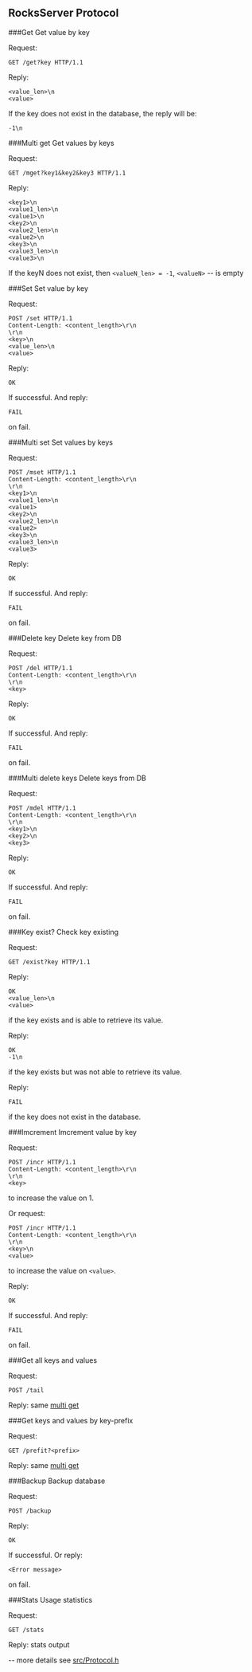 ## RocksServer Protocol

###Get
Get value by key

Request:
```
GET /get?key HTTP/1.1
```
Reply:

```
<value_len>\n
<value>
```
If the key does not exist in the database, the reply will be:
```
-1\n
```

###Multi get
Get values by keys

Request:
```
GET /mget?key1&key2&key3 HTTP/1.1
```
Reply:

```
<key1>\n
<value1_len>\n
<value1>\n
<key2>\n
<value2_len>\n
<value2>\n
<key3>\n
<value3_len>\n
<value3>\n
```
If the keyN does not exist, then `<valueN_len> = -1`, `<valueN>` -- is empty


###Set
Set value by key

Request:
```
POST /set HTTP/1.1
Content-Length: <content_length>\r\n
\r\n
<key>\n
<value_len>\n
<value>
```
Reply:
```
OK
```
If successful.
And reply:
```
FAIL
```
on fail.


###Multi set
Set values by keys

Request:
```
POST /mset HTTP/1.1
Content-Length: <content_length>\r\n
\r\n
<key1>\n
<value1_len>\n
<value1>
<key2>\n
<value2_len>\n
<value2>
<key3>\n
<value3_len>\n
<value3>
```
Reply:
```
OK
```
If successful.
And reply:
```
FAIL
```
on fail.

###Delete key
Delete key from DB

Request:
```
POST /del HTTP/1.1
Content-Length: <content_length>\r\n
\r\n
<key>
```
Reply:
```
OK
```
If successful.
And reply:
```
FAIL
```
on fail.


###Multi delete keys
Delete keys from DB

Request:
```
POST /mdel HTTP/1.1
Content-Length: <content_length>\r\n
\r\n
<key1>\n
<key2>\n
<key3>
```
Reply:
```
OK
```
If successful.
And reply:
```
FAIL
```
on fail.

###Key exist?
Check key existing

Request:
```
GET /exist?key HTTP/1.1
```
Reply:

```
OK
<value_len>\n
<value>
```
if the key exists and is able to retrieve its value.

Reply:
```
OK
-1\n
```
if the key exists but was not able to retrieve its value.

Reply:
```
FAIL
```
if the key does not exist in the database.

###Imcrement
Imcrement value by key

Request:
```
POST /incr HTTP/1.1
Content-Length: <content_length>\r\n
\r\n
<key>
```
to increase the value on 1.

Or request:
```
POST /incr HTTP/1.1
Content-Length: <content_length>\r\n
\r\n
<key>\n
<value>
```
to increase the value on `<value>`.

Reply:
```
OK
```
If successful.
And reply:
```
FAIL
```
on fail.

###Get all keys and values

Request:
```
POST /tail
```

Reply: same [multi get](https://github.com/valmat/RocksServer/blob/master/protocol.md#multi-get)


###Get keys and values by key-prefix

Request:
```
GET /prefit?<prefix>
```

Reply: same [multi get](https://github.com/valmat/RocksServer/blob/master/protocol.md#multi-get)


###Backup
Backup database

Request:
```
POST /backup
```

Reply:
```
OK
```
If successful.
Or reply:
```
<Error message>
```
on fail.


###Stats
Usage statistics

Request:
```
GET /stats
```

Reply: stats output


--
more details see  [src/Protocol.h](https://github.com/valmat/RocksServer/blob/master/src/Protocol.h)


